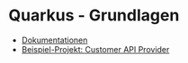 # Quarkus - Grundlagen

- [Dokumentationen](docs/README.md)
- [Beispiel-Projekt: Customer API Provider](customer-api-provider)

